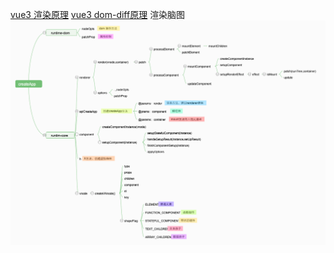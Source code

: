 
[vue3 渲染原理](./Vue3渲染原理.md)
[vue3 dom-diff原理](https://github.com/YooYooY/vue3_createApp/blob/diff/diff%E7%AE%97%E6%B3%95.md)
渲染脑图
![createApp](./createApp.png)